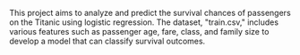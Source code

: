 This project aims to analyze and predict the survival chances of passengers on the Titanic using logistic regression. The dataset, "train.csv," includes various features such as passenger age, fare, class, and family size to develop a model that can classify survival outcomes.
